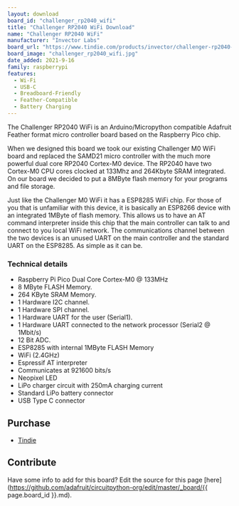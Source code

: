 ```yaml
---
layout: download
board_id: "challenger_rp2040_wifi"
title: "Challenger RP2040 WiFi Download"
name: "Challenger RP2040 WiFi"
manufacturer: "Invector Labs"
board_url: "https://www.tindie.com/products/invector/challenger-rp2040-wifi/"
board_image: "challenger_rp2040_wifi.jpg"
date_added: 2021-9-16
family: raspberrypi
features:
  - Wi-Fi
  - USB-C
  - Breadboard-Friendly
  - Feather-Compatible
  - Battery Charging
---
```


The Challenger RP2040 WiFi is an Arduino/Micropython compatible Adafruit Feather format micro controller board based on the Raspberry Pico chip.

When we designed this board we took our existing Challenger M0 WiFi board and replaced the SAMD21 micro controller with the much more powerful dual core RP2040 Cortex-M0 device. The RP2040 have two Cortex-M0 CPU cores clocked at 133Mhz and 264Kbyte SRAM integrated. On our board we decided to put a 8MByte flash memory for your programs and file storage.

Just like the Challenger M0 WiFi it has a ESP8285 WiFi chip. For those of you that is unfamiliar with this device, it is basically an ESP8266 device with an integrated 1MByte of flash memory. This allows us to have an AT command interpreter inside this chip that the main controller can talk to and connect to you local WiFi network. The communications channel between the two devices is an unused UART on the main controller and the standard UART on the ESP8285. As simple as it can be.

### Technical details

- Raspberry Pi Pico Dual Core Cortex-M0 @ 133MHz
- 8 MByte FLASH Memory.
- 264 KByte SRAM Memory.
- 1 Hardware I2C channel.
- 1 Hardware SPI channel.
- 1 Hardware UART for the user (Serial1).
- 1 Hardware UART connected to the network processor (Serial2 @ 1Mbit/s)
- 12 Bit ADC.
- ESP8285 with internal 1MByte FLASH Memory
- WiFi (2.4GHz)
- Espressif AT interpreter
- Communicates at 921600 bits/s
- Neopixel LED
- LiPo charger circuit with 250mA charging current
- Standard LiPo battery connector
- USB Type C connector


## Purchase
* [Tindie](https://www.tindie.com/products/invector/challenger-rp2040-wifi/)


## Contribute

Have some info to add for this board? Edit the source for this page [here](https://github.com/adafruit/circuitpython-org/edit/master/_board/{{ page.board_id }}.md).
